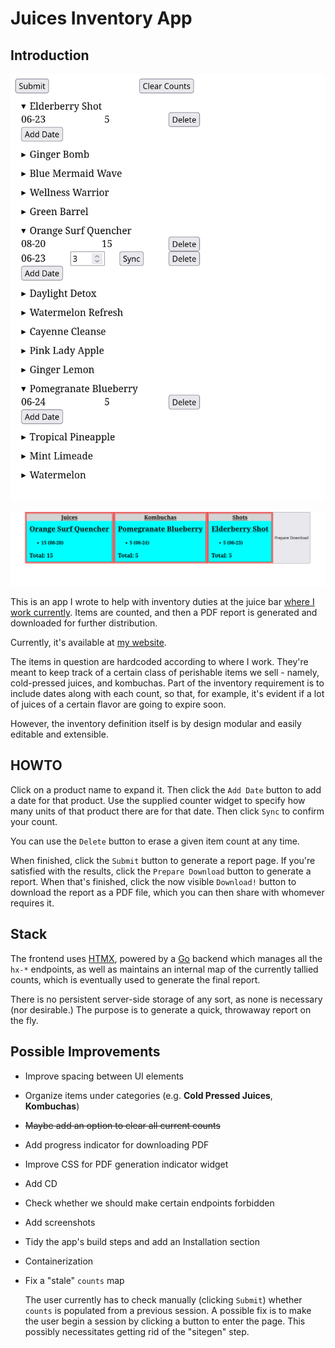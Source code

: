 # Juices Inventory App

## Introduction

![Dashboard](./screenshots/dashboard.png)

![Report](./screenshots/report.png)

This is an app I wrote to help with inventory duties at the juice bar
[where I work currently](https://playabowls.com). Items are counted,
and then a PDF report is generated and downloaded for further
distribution.

Currently, it's available at [my
website](https://brandonirizarry.xyz).

The items in question are hardcoded according to where I work. They're
meant to keep track of a certain class of perishable items we sell -
namely, cold-pressed juices, and kombuchas. Part of the inventory
requirement is to include dates along with each count, so that, for
example, it's evident if a lot of juices of a certain flavor are going
to expire soon.

However, the inventory definition itself is by design modular and
easily editable and extensible.

## HOWTO

Click on a product name to expand it. Then click the `Add Date` button
to add a date for that product. Use the supplied counter widget to
specify how many units of that product there are for that date. Then
click `Sync` to confirm your count.

You can use the `Delete` button to erase a given item count at any
time.

When finished, click the `Submit` button to generate a report page. If
you're satisfied with the results, click the `Prepare Download` button
to generate a report. When that's finished, click the now visible
`Download!` button to download the report as a PDF file, which you can
then share with whomever requires it.

## Stack

The frontend uses [HTMX](https://htmx.org), powered by a
[Go](https://go.dev) backend which manages all the `hx-*` endpoints,
as well as maintains an internal map of the currently tallied counts,
which is eventually used to generate the final report.

There is no persistent server-side storage of any sort, as none is
necessary (nor desirable.) The purpose is to generate a quick,
throwaway report on the fly.

## Possible Improvements

- Improve spacing between UI elements
- Organize items under categories (e.g. **Cold Pressed Juices**,
  **Kombuchas**)
- ~~Maybe add an option to clear all current counts~~
- Add progress indicator for downloading PDF
- Improve CSS for PDF generation indicator widget
- Add CD
- Check whether we should make certain endpoints forbidden
- Add screenshots
- Tidy the app's build steps and add an Installation section
- Containerization
- Fix a "stale" `counts` map

  The user currently has to check manually (clicking `Submit`) whether
  `counts` is populated from a previous session. A possible fix is to
  make the user begin a session by clicking a button to enter the
  page. This possibly necessitates getting rid of the "sitegen" step.
